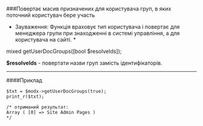 ###Повертає масив призначених для користувача груп, в яких поточний користувач бере участь

* Зауваження: Функція враховує тип користувача і повертає для менеджера групи при знаходженні в системі управління, а для користувача на сайті. *

mixed getUserDocGroups([bool $resolveIds]);

**$resolveIds** - повертати назви груп замість ідентифікаторів.

***

####Приклад

	$txt = $modx->getUserDocGroups(true); 
	print_r($txt); 
	
	/* отриманий результат: 
	Array ( [0] => Site Admin Pages ) 
	*/
